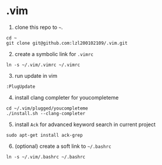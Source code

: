 # .vim
1. clone this repo to `~`.
```
cd ~
git clone git@github.com:lzl200102109/.vim.git
```
2. create a symbolic link for `.vimrc`
```
ln -s ~/.vim/.vimrc ~/.vimrc
```
3. run update in vim
```
:PlugUpdate
```
4. install clang completer for youcompleteme
```
cd ~/.vim/plugged/youcompleteme
./install.sh --clang-completer
```
5. install `Ack` for advanced keyword search in current project
```
sudo apt-get install ack-grep
```
6. (optional) create a soft link to `~/.bashrc`
```
ln -s ~/.vim/.bashrc ~/.bashrc

```
